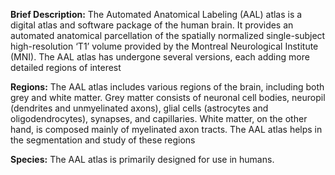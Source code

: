 **Brief Description:** The Automated Anatomical Labeling (AAL) atlas is a digital atlas and software package of the human brain. It provides an automated anatomical parcellation of the spatially normalized single-subject high-resolution ‘T1’ volume provided by the Montreal Neurological Institute (MNI). The AAL atlas has undergone several versions, each adding more detailed regions of interest<br>

**Regions:** The AAL atlas includes various regions of the brain, including both grey and white matter. Grey matter consists of neuronal cell bodies, neuropil (dendrites and unmyelinated axons), glial cells (astrocytes and oligodendrocytes), synapses, and capillaries. White matter, on the other hand, is composed mainly of myelinated axon tracts. The AAL atlas helps in the segmentation and study of these regions<br>

**Species:** The AAL atlas is primarily designed for use in humans.
